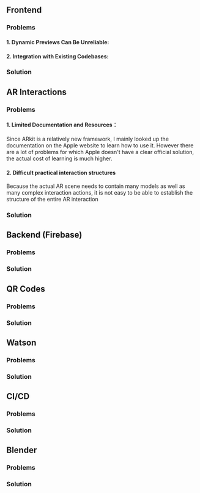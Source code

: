 ## Frontend

### Problems
#### 1. Dynamic Previews Can Be Unreliable:
#### 2. Integration with Existing Codebases:

### Solution

## AR Interactions

### Problems
#### 1. Limited Documentation and Resources：
Since ARkit is a relatively new framework, I mainly looked up the documentation on the Apple website to learn how to use it. However there are a lot of problems for which Apple doesn't have a clear official solution, the actual cost of learning is much higher.
       
#### 2. Difficult practical interaction structures
Because the actual AR scene needs to contain many models as well as many complex interaction actions, it is not easy to be able to establish the structure of the entire AR interaction

### Solution

## Backend (Firebase)
### Problems
### Solution

## QR Codes 
### Problems
### Solution

## Watson
### Problems
### Solution

## CI/CD
### Problems
### Solution

## Blender
### Problems
### Solution








